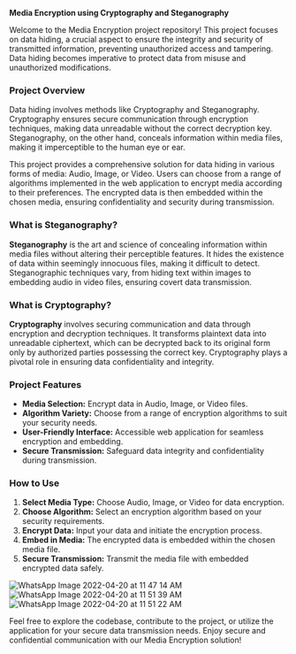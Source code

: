 **Media Encryption using Cryptography and Steganography**

Welcome to the Media Encryption project repository! This project focuses on data hiding, a crucial aspect to ensure the integrity and security of transmitted information, preventing unauthorized access and tampering. Data hiding becomes imperative to protect data from misuse and unauthorized modifications.

### Project Overview

Data hiding involves methods like Cryptography and Steganography. Cryptography ensures secure communication through encryption techniques, making data unreadable without the correct decryption key. Steganography, on the other hand, conceals information within media files, making it imperceptible to the human eye or ear.

This project provides a comprehensive solution for data hiding in various forms of media: Audio, Image, or Video. Users can choose from a range of algorithms implemented in the web application to encrypt media according to their preferences. The encrypted data is then embedded within the chosen media, ensuring confidentiality and security during transmission.

### What is Steganography?

**Steganography** is the art and science of concealing information within media files without altering their perceptible features. It hides the existence of data within seemingly innocuous files, making it difficult to detect. Steganographic techniques vary, from hiding text within images to embedding audio in video files, ensuring covert data transmission.

### What is Cryptography?

**Cryptography** involves securing communication and data through encryption and decryption techniques. It transforms plaintext data into unreadable ciphertext, which can be decrypted back to its original form only by authorized parties possessing the correct key. Cryptography plays a pivotal role in ensuring data confidentiality and integrity.

### Project Features

- **Media Selection:** Encrypt data in Audio, Image, or Video files.
- **Algorithm Variety:** Choose from a range of encryption algorithms to suit your security needs.
- **User-Friendly Interface:** Accessible web application for seamless encryption and embedding.
- **Secure Transmission:** Safeguard data integrity and confidentiality during transmission.

### How to Use

1. **Select Media Type:** Choose Audio, Image, or Video for data encryption.
2. **Choose Algorithm:** Select an encryption algorithm based on your security requirements.
3. **Encrypt Data:** Input your data and initiate the encryption process.
4. **Embed in Media:** The encrypted data is embedded within the chosen media file.
5. **Secure Transmission:** Transmit the media file with embedded encrypted data safely.

![WhatsApp Image 2022-04-20 at 11 47 14 AM](https://user-images.githubusercontent.com/79737929/184068939-456401cb-a10c-466a-8ca6-8c5e229fbd2a.jpeg)
![WhatsApp Image 2022-04-20 at 11 51 39 AM](https://user-images.githubusercontent.com/79737929/184069659-4b2f8e02-f36d-426a-827c-9c054bf45b94.jpeg)
![WhatsApp Image 2022-04-20 at 11 51 22 AM](https://user-images.githubusercontent.com/79737929/184070230-40a542e4-abaf-4893-89b5-a24bb54fabdf.jpeg)

Feel free to explore the codebase, contribute to the project, or utilize the application for your secure data transmission needs. Enjoy secure and confidential communication with our Media Encryption solution!


